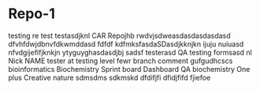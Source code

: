 # Repo-1
testing
re test
testasdjknl
CAR
Repojhb
rwdvjsdweasdasdasdasdasd
dfvhfdwjdbnvfdkwmddasd
fdfdf kdfmksfasdaSDasdjkknjkn
ijuju nuiuasd
nfvdgijefifjknkjn
ytyguyghasdasdjbj
sadsf
testerasd
QA testing formsasd
nl
Nick NAME
tester at testing level
fewr
branch comment
gufgudhcscs
bioinformatics
Biochemistry 
Sprint board
Dashboard
QA biochemistry
One plus
Creative nature
sdmsdms sdkmskd
dfdifjfi dfidjfifd fjiefoe
